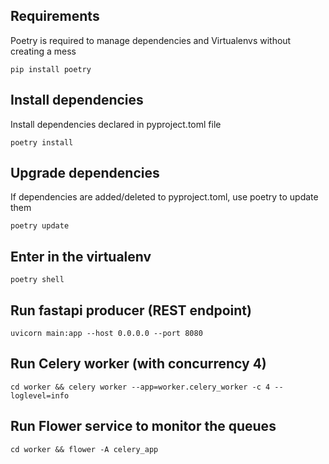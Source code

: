 ## Requirements
Poetry is required to manage dependencies and Virtualenvs without creating a mess
```
pip install poetry
```

## Install dependencies
Install dependencies declared in pyproject.toml file
```
poetry install
```

## Upgrade dependencies
If dependencies are added/deleted to pyproject.toml, use poetry to update them
```
poetry update
```

## Enter in the virtualenv
```
poetry shell
```

## Run fastapi producer (REST endpoint)
```
uvicorn main:app --host 0.0.0.0 --port 8080
```

## Run Celery worker (with concurrency 4)
```
cd worker && celery worker --app=worker.celery_worker -c 4 --loglevel=info
```

## Run Flower service to monitor the queues
```
cd worker && flower -A celery_app
```
